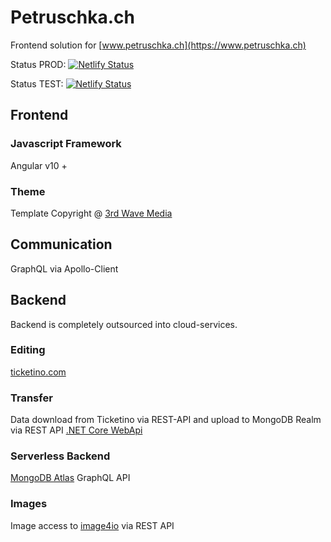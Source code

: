 # Petruschka.ch
Frontend solution for [www.petruschka.ch](https://www.petruschka.ch)

Status PROD:
[![Netlify Status](https://api.netlify.com/api/v1/badges/8e7e5cd9-0ea9-495e-9f96-411428cdef87/deploy-status)](https://app.netlify.com/sites/petruschka/deploys)

Status TEST:
[![Netlify Status](https://api.netlify.com/api/v1/badges/414ff289-67e6-4868-be3e-2b6590e48031/deploy-status)](https://app.netlify.com/sites/petruschka-dev/deploys)

## Frontend
### Javascript Framework
Angular v10 +

### Theme
Template Copyright @ [3rd Wave Media](http://themes.3rdwavemedia.com/)

## Communication
GraphQL via Apollo-Client

## Backend
Backend is completely outsourced into cloud-services.
### Editing
[ticketino.com](https://www.ticketino.com/)
### Transfer
Data download from Ticketino via REST-API and upload to MongoDB Realm via REST API  [.NET Core WebApi]()
### Serverless Backend
[MongoDB Atlas](https://www.mongodb.com/cloud/atlas) GraphQL API
### Images
Image access to [image4io](https://image4.io/) via REST API
